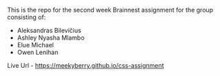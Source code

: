 This is the repo for the second week Brainnest assignment for the group consisting of: 

- Aleksandras Bilevičius
- Ashley Nyasha Mlambo
- Elue Michael
- Owen Lenihan

Live Url - https://meekyberry.github.io/css-assignment
